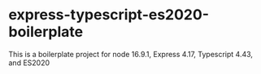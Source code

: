 # express-typescript-es2020-boilerplate
This is a boilerplate project for node 16.9.1, Express 4.17, Typescript 4.43, and ES2020
